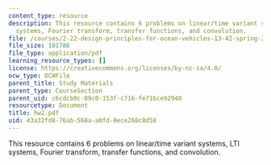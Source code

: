 ```yaml
---
content_type: resource
description: This resource contains 6 problems on linear/time variant systems, LTI
  systems, Fourier transform, transfer functions, and convolution.
file: /courses/2-22-design-principles-for-ocean-vehicles-13-42-spring-2005/43a32fd876ab568aa0fd0ece268c8d58_hw2.pdf
file_size: 101786
file_type: application/pdf
learning_resource_types: []
license: https://creativecommons.org/licenses/by-nc-sa/4.0/
ocw_type: OCWFile
parent_title: Study Materials
parent_type: CourseSection
parent_uid: c6cdcb0c-09c0-153f-c716-fe716ce92940
resourcetype: Document
title: hw2.pdf
uid: 43a32fd8-76ab-568a-a0fd-0ece268c8d58
---
```

This resource contains 6 problems on linear/time variant systems, LTI systems, Fourier transform, transfer functions, and convolution.